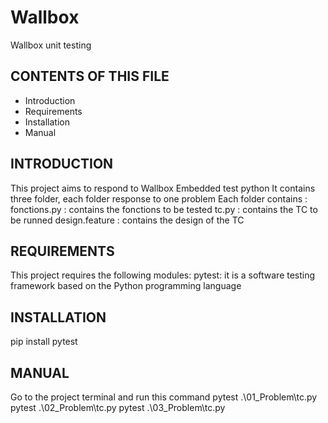# Wallbox
 Wallbox unit testing
 
CONTENTS OF THIS FILE
---------------------

 * Introduction
 * Requirements
 * Installation
 * Manual

INTRODUCTION
------------
This project aims to respond to Wallbox Embedded test python
It contains three folder, each folder response to one problem 
Each folder contains :
	fonctions.py : contains the fonctions to be tested
	tc.py : contains the TC to be runned
	design.feature : contains the design of the TC


REQUIREMENTS
------------

This project requires the following modules:
pytest: it is a software testing framework based on the Python programming language

INSTALLATION
------------

pip install pytest

MANUAL
------------
Go to the project terminal and run this command
pytest .\01_Problem\tc.py
pytest .\02_Problem\tc.py
pytest .\03_Problem\tc.py
